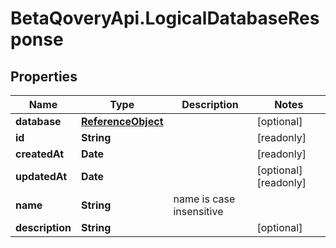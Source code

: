 # BetaQoveryApi.LogicalDatabaseResponse

## Properties

Name | Type | Description | Notes
------------ | ------------- | ------------- | -------------
**database** | [**ReferenceObject**](ReferenceObject.md) |  | [optional] 
**id** | **String** |  | [readonly] 
**createdAt** | **Date** |  | [readonly] 
**updatedAt** | **Date** |  | [optional] [readonly] 
**name** | **String** | name is case insensitive | 
**description** | **String** |  | [optional] 


